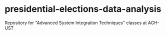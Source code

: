 # presidential-elections-data-analysis
Repository for "Advanced System Integration Techniques" classes at AGH-UST
